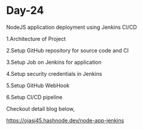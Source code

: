
# Day-24

NodeJS application deployment using Jenkins CI/CD

1.Architecture of Project

2.Setup GitHub repository for source code and CI

3.Setup Job on Jenkins for application

4.Setup security credentials in Jenkins

5.Setup GitHub WebHook

6.Setup CI/CD pipeline


Checkout detail blog below,

https://ojasj45.hashnode.dev/node-app-jenkins